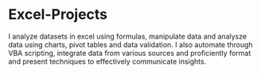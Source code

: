 # Excel-Projects
I analyze datasets in excel using formulas, manipulate data and analysze data using charts, pivot tables and data validation. I also automate through VBA scripting,  integrate data from various sources and proficiently format and present techniques to effectively communicate insights.
